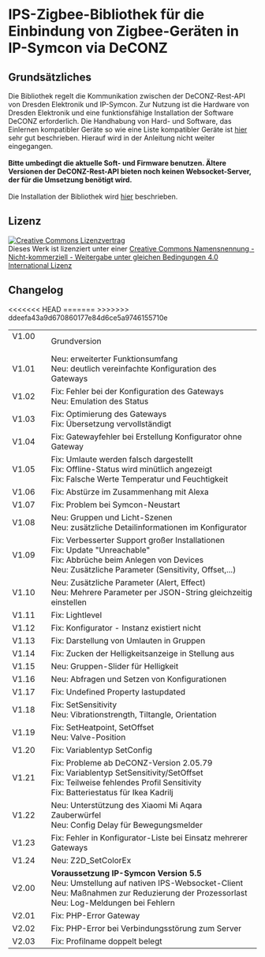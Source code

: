 <!DOCTYPE html>
<html lang="de">
  <head>
    <meta charset="utf-8">
	<meta name="viewport" content="width=device-width">
  </head>

  <body>
	<h1>IPS-Zigbee-Bibliothek für die Einbindung von Zigbee-Geräten in IP-Symcon via DeCONZ</h1>
	<h2>Grundsätzliches</h2>
	Die Bibliothek regelt die Kommunikation zwischen der DeCONZ-Rest-API von Dresden Elektronik und IP-Symcon. Zur Nutzung ist die Hardware von Dresden Elektronik und eine funktionsfähige Installation der Software DeCONZ erforderlich. Die Handhabung von Hard- und Software, das Einlernen kompatibler Geräte so wie eine Liste kompatibler Geräte ist <a href="https://www.dresden-elektronik.de/funk/software/deconz.html">hier</a> sehr gut beschrieben. Hierauf wird in der Anleitung nicht weiter eingegangen.<br><br>
	<b>Bitte umbedingt die aktuelle Soft- und Firmware benutzen. Ältere Versionen der DeCONZ-Rest-API bieten noch keinen Websocket-Server, der für die Umsetzung benötigt wird.</b><br><br>
	Die Installation der Bibliothek wird <a href="https://www.symcon.de/service/dokumentation/komponenten/verwaltungskonsole/module-store/">hier</a> beschrieben.
	<h2>Lizenz</h2>
	<a rel="license" href="http://creativecommons.org/licenses/by-nc-sa/4.0/"><img alt="Creative Commons Lizenzvertrag" style="border-width:0" src="https://i.creativecommons.org/l/by-nc-sa/4.0/88x31.png" /></a><br />Dieses Werk ist lizenziert unter einer <a rel="license" href="http://creativecommons.org/licenses/by-nc-sa/4.0/">Creative Commons Namensnennung - Nicht-kommerziell - Weitergabe unter gleichen Bedingungen 4.0 International Lizenz</a>
	<h2>Changelog</h2>
	<table>
	  <tr>
		<td>V1.00 &nbsp;&nbsp;&nbsp;&nbsp;</td>
		<td>Grundversion</td>
	  </tr>
	  <tr>
		<td>V1.01</td>
		<td>Neu: erweiterter Funktionsumfang<br>
			Neu: deutlich vereinfachte Konfiguration des Gateways</td>
	  </tr>
	  <tr>
		<td>V1.02</td>
		<td>Fix: Fehler bei der Konfiguration des Gateways<br>
			Neu: Emulation des Status</td>
	  </tr>
	  <tr>
		<td>V1.03</td>
		<td>Fix: Optimierung des Gateways<br>
			Fix: Übersetzung vervollständigt</td>
	  </tr>
	  <tr>
		<td>V1.04</td>
		<td>Fix: Gatewayfehler bei Erstellung Konfigurator ohne Gateway</td>
	  </tr>
	  <tr>
		<td>V1.05</td>
		<td>Fix: Umlaute werden falsch dargestellt<br>
			Fix: Offline-Status wird minütlich angezeigt<br>
			Fix: Falsche Werte Temperatur und Feuchtigkeit</td>
	  </tr>
	  <tr>
		<td>V1.06</td>
		<td>Fix: Abstürze im Zusammenhang mit Alexa</td>
	  </tr>
	  <tr>
		<td>V1.07</td>
		<td>Fix: Problem bei Symcon-Neustart</td>
	  </tr>
	  <tr>
		<td>V1.08</td>
		<td>Neu: Gruppen und Licht-Szenen<br>
			Neu: zusätzliche Detailinformationen im Konfigurator</td>
	  </tr>
	  <tr>
		<td>V1.09</td>
		<td>Fix: Verbesserter Support großer Installationen<br>
			Fix: Update "Unreachable"<br>
			Fix: Abbrüche beim Anlegen von Devices<br>
			Neu: Zusätzliche Parameter (Sensitivity, Offset,...)</td>
	  </tr>
	  <tr>
		<td>V1.10</td>
		<td>Neu: Zusätzliche Parameter (Alert, Effect)<br>
			Neu: Mehrere Parameter per JSON-String gleichzeitig einstellen</td>
	  </tr>
	  <tr>
		<td>V1.11</td>
		<td>Fix: Lightlevel</td>
	  </tr>
	  <tr>
		<td>V1.12</td>
		<td>Fix: Konfigurator - Instanz existiert nicht</td>
	  </tr>
	  <tr>
		<td>V1.13</td>
		<td>Fix: Darstellung von Umlauten in Gruppen</td>
	  </tr>
	  <tr>
		<td>V1.14</td>
		<td>Fix: Zucken der Helligkeitsanzeige in Stellung aus</td>
	  </tr>
	  <tr>
		<td>V1.15</td>
		<td>Neu: Gruppen-Slider für Helligkeit</td>
	  </tr>
	  <tr>
		<td>V1.16</td>
		<td>Neu: Abfragen und Setzen von Konfigurationen</td>
	  </tr>
	  <tr>
		<td>V1.17</td>
		<td>Fix: Undefined Property lastupdated</td>
	  </tr>
	  <tr>
		<td>V1.18</td>
		<td>Fix: SetSensitivity<br>
			Neu: Vibrationstrength, Tiltangle, Orientation</td>
	  </tr>
	  <tr>
		<td>V1.19</td>
		<td>Fix: SetHeatpoint, SetOffset<br>
			Neu: Valve-Position</td>
	  </tr>
	  <tr>
		<td>V1.20</td>
		<td>Fix: Variablentyp SetConfig</td>
	  </tr>
	  <tr>
		<td>V1.21</td>
		<td>Fix: Probleme ab DeCONZ-Version 2.05.79<br>
			Fix: Variablentyp SetSensitivity/SetOffset<br>
			Fix: Teilweise fehlendes Profil Sensitivity<br>
			Fix: Batteriestatus für Ikea Kadrilj</td>
	  </tr>
<<<<<<< HEAD
=======
	  <tr>
		<td>V1.22</td>
		<td>Neu: Unterstützung des Xiaomi Mi Aqara Zauberwürfel<br>
			Neu: Config Delay für Bewegungsmelder</td>
	  </tr>
	  <tr>
		<td>V1.23</td>
		<td>Fix: Fehler in Konfigurator-Liste bei Einsatz mehrerer Gateways</td>
	  </tr>
	  <tr>
		<td>V1.24</td>
		<td>Neu: Z2D_SetColorEx</td>
	  </tr>
	  <tr>
		<td>V2.00</td>
		<td><b>Voraussetzung IP-Symcon Version 5.5</b><br>
			Neu: Umstellung auf nativen IPS-Websocket-Client<br>
			Neu: Maßnahmen zur Reduzierung der Prozessorlast<br>
			Neu: Log-Meldungen bei Fehlern</td>
	  </tr>
	  <tr>
		<td>V2.01</td>
		<td>Fix: PHP-Error Gateway</td>
	  </tr>
      <tr>
		<td>V2.02</td>
		<td>Fix: PHP-Error bei Verbindungsstörung zum Server</td>
	  </tr>
      <tr>
		<td>V2.03</td>
		<td>Fix: Profilname doppelt belegt</td>
	  </tr>
>>>>>>> ddeefa43a9d670860177e84d6ce5a9746155710e
	</table>
  </body>
</html>
